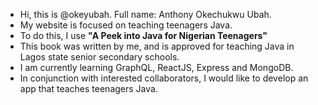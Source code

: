 - Hi, this is @okeyubah. Full name: Anthony Okechukwu Ubah.
- My website is focused on teaching teenagers Java.
- To do this, I use **"A Peek into Java for Nigerian Teenagers"**
- This book was written by me, and is approved for teaching Java in Lagos state senior secondary schools.
- I am currently learning GraphQL, ReactJS, Express and MongoDB.
- In conjunction with interested collaborators, I would like to develop an app that teaches teenagers Java.
